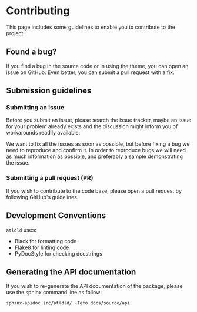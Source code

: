 # Contributing

This page includes some guidelines to enable you to contribute to the project.

## Found a bug?

If you find a bug in the source code or in using the theme, you can
open an issue on GitHub.
Even better, you can submit a pull request with a fix.

## Submission guidelines

### Submitting an issue

Before you submit an issue, please search the issue tracker, maybe an issue
for your problem already exists and the discussion might inform you of workarounds
readily available.

We want to fix all the issues as soon as possible, but before fixing a bug we
need to reproduce and confirm it. In order to reproduce bugs we will need as
much information as possible, and preferably a sample demonstrating the issue.

### Submitting a pull request (PR)

If you wish to contribute to the code base, please open a pull request by
following GitHub's guidelines.

## Development Conventions

`atldld` uses:
   - Black for formatting code
   - Flake8 for linting code
   - PyDocStyle for checking docstrings

## Generating the API documentation

If you wish to re-generate the API documentation of the package, please use the
sphinx command line as follow:

```
sphinx-apidoc src/atldld/ -Tefo docs/source/api
```

